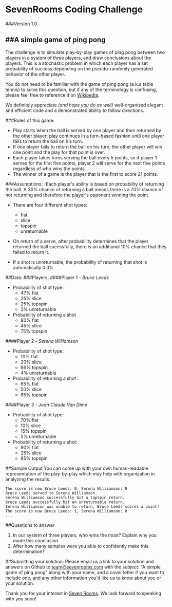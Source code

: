 SevenRooms Coding Challenge
=========

###Version 1.0

##**A simple game of ping pong**
---

The challenge is to simulate play-by-play games of ping pong between two players in a system of three players, and draw conclusions about the players. This is a stochastic problem in which each player has a set probability of success depending on the pseudo-randomly generated behavior of the other player. 

You do not need to be familiar with the game of ping pong (a.k.a table tennis) to solve this question, but if any of the terminology is confusing, please feel free to reference it on [Wikipedia](http://en.wikipedia.org/wiki/Table_tennis).

We definitely appreciate <i>(and hope you do as well)</i> well-organized elegant and efficient code and a demonstrated ability to follow directions.



###Rules of this game:
 - Play starts when the ball is served by one player and then returned by the other player; play continues in a turn-based fashion until one player fails to return the ball on his turn.
 - If one player fails to return the ball on his turn, the other player will win one point and the play for that point is over.
 - Each player takes turns serving the ball every 5 points, so if player 1 serves for the first five points, player 2 will serve for the next five points regardless of who wins the points.
 - The winner of a game is the player that is the first to score 21 points.


###Assumptions:
  -Each player's ability is based on probability of returning the ball. A 30% chance of returning a ball means there is a 70% chance of not returning and therefore the player's opponent winning the point.

  - There are four different shot types:
    - flat
    - slice
    - topspin
    - unreturnable

  - On return of a serve, after probability determines that the player returned the ball sucessfully, there is an additional 10% chance that they failed to return it.
  - If a shot is unreturnable, the probability of returning that shot is automatically 0.0%


##Data:
###Players:
####Player 1 - <i>Bruce Leeds</i>
  - Probability of shot type:
    - 47% flat
    - 25% slice
    - 25% topspin
    - 3% unreturnable
  - Probability of returning a shot
    - 80% flat
    - 45% slice
    - 75% topspin

####Player 2 - <i>Serena Williamson</i>
  - Probability of shot type:
    - 10% flat
    - 20% slice
    - 66% topspin
    - 4% unreturnable
  - Probability of returning a shot :
    - 65% flat
    - 50% slice
    - 85% topspin

####Player 3 - <i>Jean Claude Van Dime</i>
  - Probability of shot type:
    - 70% flat
    - 10% slice
    - 15% topspin
    - 5% unreturnable
  - Probability of returning a shot:
    - 90% flat
    - 25% slice
    - 85% topspin

##Sample Output
You can come up with your own human-readable representation of the play-by-play which may help with organization in analyzing the results.

    The score is now Bruce Leeds: 0, Serena Williamson: 0
    Bruce Leeds served to Serena Williamson.
    Serena Williamson successfully hit a topspin return.
    Bruce Leeds successfully hit an unreturnable return.
    Serena Williamson was unable to return, Bruce Leeds scores a point!
    The score is now Bruce Leeds: 1, Serena Williamson: 0
    ...


##Questions to answer
<ol>
    <li>In our system of three players, who wins the most? Explain why you made this conclusion.</li>
    <li>After how many samples were you able to confidently make this determination?</li>
</ol>

##Submitting your solution:
Please email us a link to your solution and answers on Github to team@sevenrooms.com with the subject: "A simple game of ping pong" along with your name, and a cover letter if you want to include one, and any other information you'd like us to know about you or your solution.

Thank you for your interest in [Seven Rooms](http://www.sevenrooms.com). We look forward to speaking with you soon!
